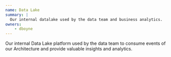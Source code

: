 ```yaml
---
name: Data Lake
summary: |
  Our internal datalake used by the data team and business analytics.
owners:
    - dboyne
---
```


Our internal Data Lake platform used by the data team to consume events of our Architecture and provide valuable insights and analytics.

<NodeGraph />
